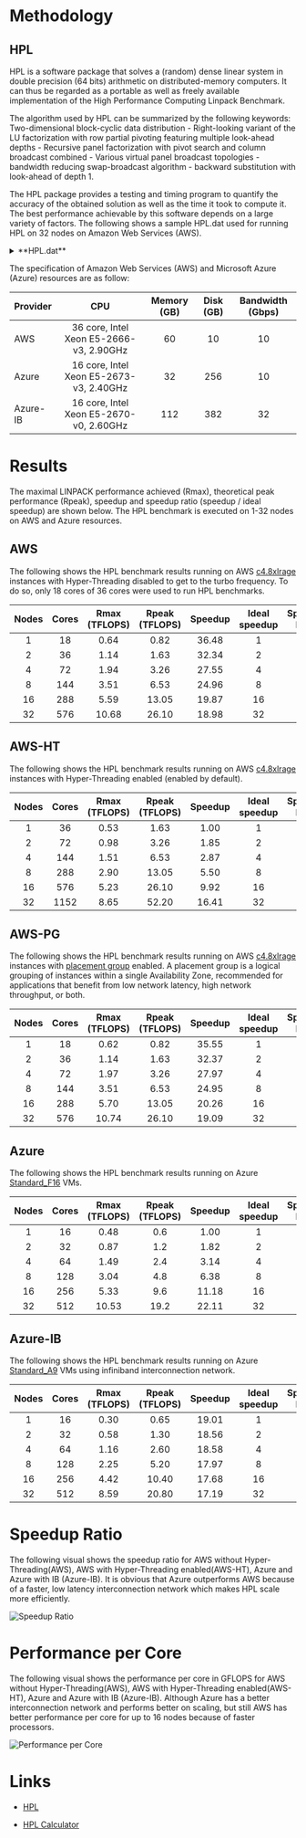 # Methodology

## HPL

HPL is a software package that solves a (random) dense linear system in double precision (64 bits) arithmetic on distributed-memory computers. It can thus be regarded as a portable as well as freely available implementation of the High Performance Computing Linpack Benchmark.

The algorithm used by HPL can be summarized by the following keywords: Two-dimensional block-cyclic data distribution - Right-looking variant of the LU factorization with row partial pivoting featuring multiple look-ahead depths - Recursive panel factorization with pivot search and column broadcast combined - Various virtual panel broadcast topologies - bandwidth reducing swap-broadcast algorithm - backward substitution with look-ahead of depth 1.

The HPL package provides a testing and timing program to quantify the accuracy of the obtained solution as well as the time it took to compute it. The best performance achievable by this software depends on a large variety of factors. The following shows a sample HPL.dat used for running HPL on 32 nodes on Amazon Web Services (AWS).

<details>
    <summary>**HPL.dat**</summary>
```
HPLinpack benchmark input file
Innovative Computing Laboratory, University of Tennessee
HPL.out      output file name (if any)
6            device out (6=stdout,7=stderr,file)
1            # of problems sizes (N)
456768       Ns
1            # of NBs
192          NBs
1            PMAP process mapping (0=Row-,1=Column-major)
1            # of process grids (P x Q)
32           Ps
36           Qs
16.0         threshold
1            # of panel fact
1            PFACTs (0=left, 1=Crout, 2=Right)
1            # of recursive stopping criterium
4            NBMINs (>= 1)
1            # of panels in recursion
2            NDIVs
1            # of recursive panel fact.
1            RFACTs (0=left, 1=Crout, 2=Right)
1            # of broadcast
6            BCASTs (0=1rg,1=1rM,2=2rg,3=2rM,4=Lng,5=LnM,6=Psh,7=Psh2)
1            # of lookahead depth
0            DEPTHs (>=0)
0            SWAP (0=bin-exch,1=long,2=mix)
1            swapping threshold
1            L1 in (0=transposed,1=no-transposed) form
1            U  in (0=transposed,1=no-transposed) form
0            Equilibration (0=no,1=yes)
8            memory alignment in double (> 0)
```
</details>

The specification of Amazon Web Services (AWS) and Microsoft Azure (Azure) resources are as follow:

|Provider  |CPU                                      |Memory (GB) |Disk (GB) |Bandwidth (Gbps)|
|:---------|:---------------------------------------:|:----------:|:--------:|:---------------:|
|AWS       |36 core, Intel Xeon E5-2666-v3, 2.90GHz  |60          |10        |10               |
|Azure     |16 core, Intel Xeon E5-2673-v3, 2.40GHz  |32          |256       |10               |
|Azure-IB  |16 core, Intel Xeon E5-2670-v0, 2.60GHz  |112         |382       |32               |


# Results

The maximal LINPACK performance achieved (Rmax), theoretical peak performance (Rpeak), speedup and speedup ratio (speedup / ideal speedup) are shown below. The HPL benchmark is executed on 1-32 nodes on AWS and Azure resources.

## AWS

The following shows the HPL benchmark results running on AWS [c4.8xlrage](https://aws.amazon.com/ec2/instance-types) instances with Hyper-Threading disabled to get to the turbo frequency. To do so, only 18 cores of 36 cores were used to run HPL benchmarks.

| Nodes | Cores | Rmax (TFLOPS) | Rpeak (TFLOPS) | Speedup | Ideal speedup | Speedup Ratio |
|:-----:|:-----:|:--------------:|:---------------:|:-------:|:-------------:|:-------------:|
|   1   |   18  |      0.64      |       0.82      |  36.48  |       1       |      1.00     |
|   2   |   36  |      1.14      |       1.63      |  32.34  |       2       |      0.89     |
|   4   |   72  |      1.94      |       3.26      |  27.55  |       4       |      0.76     |
|   8   |  144  |      3.51      |       6.53      |  24.96  |       8       |      0.68     |
|   16  |  288  |      5.59      |      13.05      |  19.87  |       16      |      0.54     |
|   32  |  576  |      10.68     |      26.10      |  18.98  |       32      |      0.52     |

## AWS-HT

The following shows the HPL benchmark results running on AWS [c4.8xlrage](https://aws.amazon.com/ec2/instance-types) instances with Hyper-Threading enabled (enabled by default).

| Nodes | Cores | Rmax (TFLOPS) | Rpeak (TFLOPS) | Speedup | Ideal speedup | Speedup Ratio |
|:-----:|:-----:|:--------------:|:---------------:|:-------:|:-------------:|:-------------:|
|   1   |   36  |      0.53      |       1.63      |   1.00  |       1       |      1.00     |
|   2   |   72  |      0.98      |       3.26      |   1.85  |       2       |      0.93     |
|   4   |  144  |      1.51      |       6.53      |   2.87  |       4       |      0.72     |
|   8   |  288  |      2.90      |      13.05      |   5.50  |       8       |      0.69     |
|   16  |  576  |      5.23      |      26.10      |   9.92  |       16      |      0.62     |
|   32  |  1152 |      8.65      |      52.20      |  16.41  |       32      |      0.51     |

## AWS-PG

The following shows the HPL benchmark results running on AWS [c4.8xlrage](https://aws.amazon.com/ec2/instance-types) instances with [placement group](http://docs.aws.amazon.com/AWSEC2/latest/UserGuide/placement-groups.html) enabled. A placement group is a logical grouping of instances within a single Availability Zone, recommended for applications that benefit from low network latency, high network throughput, or both.

| Nodes | Cores | Rmax (TFLOPS) | Rpeak (TFLOPS) | Speedup | Ideal speedup | Speedup Ratio |
|:-----:|:-----:|:--------------:|:---------------:|:-------:|:-------------:|:-------------:|
|   1   |   18  |      0.62      |       0.82      |  35.55  |       1       |      1.00     |
|   2   |   36  |      1.14      |       1.63      |  32.37  |       2       |      0.91     |
|   4   |   72  |      1.97      |       3.26      |  27.97  |       4       |      0.79     |
|   8   |  144  |      3.51      |       6.53      |  24.95  |       8       |      0.70     |
|   16  |  288  |      5.70      |      13.05      |  20.26  |       16      |      0.57     |
|   32  |  576  |      10.74     |      26.10      |  19.09  |       32      |      0.54     |

## Azure

The following shows the HPL benchmark results running on Azure [Standard_F16](https://azure.microsoft.com/en-us/documentation/articles/virtual-machines-windows-sizes/#fs-series) VMs.

| Nodes | Cores | Rmax (TFLOPS) | Rpeak (TFLOPS) | Speedup | Ideal speedup | Speedup Ratio |
|:-----:|:-----:|:--------------:|:---------------:|:-------:|:-------------:|:-------------:|
|   1   |   16  |      0.48      |       0.6       |   1.00  |       1       |      1.00     |
|   2   |   32  |      0.87      |       1.2       |   1.82  |       2       |      0.91     |
|   4   |   64  |      1.49      |       2.4       |   3.14  |       4       |      0.78     |
|   8   |  128  |      3.04      |       4.8       |   6.38  |       8       |      0.80     |
|   16  |  256  |      5.33      |       9.6       |  11.18  |       16      |      0.70     |
|   32  |  512  |      10.53     |       19.2      |  22.11  |       32      |      0.69     |


## Azure-IB

The following shows the HPL benchmark results running on Azure [Standard_A9](https://azure.microsoft.com/en-us/documentation/articles/virtual-machines-windows-sizes/#a-series) VMs using infiniband interconnection network.

| Nodes | Cores | Rmax (TFLOPS) | Rpeak (TFLOPS) | Speedup | Ideal speedup | Speedup Ratio |
|:-----:|:-----:|:--------------:|:---------------:|:-------:|:-------------:|:-------------:|
|   1   |   16  |      0.30      |       0.65      |  19.01  |       1       |      1.00     |
|   2   |   32  |      0.58      |       1.30      |  18.56  |       2       |      0.98     |
|   4   |   64  |      1.16      |       2.60      |  18.58  |       4       |      0.98     |
|   8   |  128  |      2.25      |       5.20      |  17.97  |       8       |      0.95     |
|   16  |  256  |      4.42      |      10.40      |  17.68  |       16      |      0.93     |
|   32  |  512  |      8.59      |      20.80      |  17.19  |       32      |      0.90     |

# Speedup Ratio

The following visual shows the speedup ratio for AWS without Hyper-Threading(AWS), AWS with Hyper-Threading enabled(AWS-HT), Azure and Azure with IB (Azure-IB). It is obvious that Azure outperforms AWS because of a faster, low latency interconnection network which makes HPL scale more efficiently.

![Speedup Ratio](../images/speedup-ratio.png "Speedup Ratio")

# Performance per Core 

The following visual shows the performance per core in GFLOPS for AWS without Hyper-Threading(AWS), AWS with Hyper-Threading enabled(AWS-HT), Azure and Azure with IB (Azure-IB). Although Azure has a better interconnection network and performs better on scaling, but still AWS has better performance per core for up to 16 nodes because of faster processors.

![Performance per Core](../images/performance-per-core.png "Performance per Core")


# Links

- [HPL](http://www.netlib.org/benchmark/hpl)

- [HPL Calculator](http://hpl-calculator.sourceforge.net)

